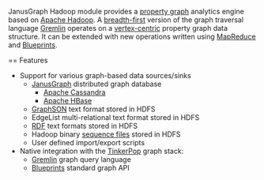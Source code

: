JanusGraph Hadoop module provides a [property graph](https://github.com/tinkerpop/blueprints/wiki/Property-Graph-Model) analytics engine based on [Apache Hadoop](https://hadoop.apache.org/). A [breadth-first](https://en.wikipedia.org/wiki/Breadth-first_search) version of the graph traversal language [Gremlin](http://gremlin.tinkerpop.com) operates on a [vertex-centric](https://en.wikipedia.org/wiki/Adjacency_list) property graph data structure. It can be extended with new operations written using [MapReduce](https://hadoop.apache.org/mapreduce/) and [Blueprints](http://blueprints.tinkerpop.com).

== Features

* Support for various graph-based data sources/sinks
  * [JanusGraph](https://janusgraph.org) distributed graph database
    * [Apache Cassandra](https://cassandra.apache.org/)
    * [Apache HBase](https://hbase.apache.org/)
  * [GraphSON](https://github.com/tinkerpop/blueprints/wiki/GraphSON-Reader-and-Writer-Library) text format stored in HDFS
  *  EdgeList multi-relational text format stored in HDFS
    * [RDF](https://www.w3.org/RDF/) text formats stored in HDFS
  * Hadoop binary [sequence files](https://wiki.apache.org/hadoop/SequenceFile) stored in HDFS
  * User defined import/export scripts
* Native integration with the [TinkerPop](http://www.tinkerpop.com) graph stack:
  * [Gremlin](http://gremlin.tinkerpop.com) graph query language
  * [Blueprints](http://blueprints.tinkerpop.com) standard graph API
